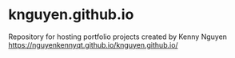 # knguyen.github.io
Repository for hosting portfolio projects created by Kenny Nguyen
https://nguyenkennyqt.github.io/knguyen.github.io/
